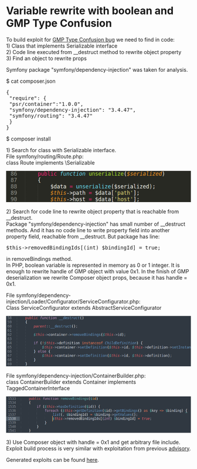 # Variable rewrite with boolean and GMP Type Confusion

To build exploit for [GMP Type Confusion bug](https://github.com/CFandR-github/PHP-binary-bugs/blob/main/GMP_type_conf_unserialize/GMP_type_conf_advisory.md) we need to find in code:\
1\) Class that implements Serializable interface\
2\) Code line executed from \_\_destruct method to rewrite object property\
3\) Find an object to rewrite props

Symfony package "symfony/dependency-injection" was taken for analysis.

$ cat composer.json
<pre>
{
 "require": {
 "psr/container":"1.0.0",
 "symfony/dependency-injection": "3.4.47",
 "symfony/routing": "3.4.47"
 }
}
</pre>

$ composer install

1\) Search for class with Serializable interface.\
File symfony/routing/Route.php:\
class Route implements \\Serializable

![](./images/symfony_rewrite_with_boolean_html_af81d1ef3bf49031.png)

2\) Search for code line to rewrite object property that is reachable from \__destruct.\
Package "symfony/dependency-injection" has small number of \_\_destruct methods. And it has no code line to write property field into another property field, reachable from \_\_destruct. But package has line:
<pre>$this-&gt;removedBindingIds[(int) $bindingId] = true;</pre>
in removeBindings method.\
In PHP, boolean variable is represented in memory as 0 or 1 integer. It is enough to rewrite handle of GMP object with value 0x1. In the finish of GMP deserialization we rewrite Composer object props, because it has handle = 0x1.

File symfony/dependency-injection/Loader/Configurator/ServiceConfigurator.php:\
Class ServiceConfigurator extends AbstractServiceConfigurator

![](./images/symfony_rewrite_with_boolean_html_fd399331273a6587.png)

File symfony/dependency-injection/ContainerBuilder.php:\
class ContainerBuilder extends Container implements TaggedContainerInterface

![](./images/symfony_rewrite_with_boolean_html_cebc0233944efb9a.png)

3\) Use Composer object with handle = 0x1 and get arbitrary file include.\
Exploit build process is very similar with exploitation from previous [advisory](https://github.com/CFandR-github/advisory/blob/main/symfony_process_gmp/symfony_0day_GMP_exploit.md).

Generated exploits can be found [here](https://github.com/CFandR-github/advisory/tree/main/symfony_rewrite_into_bool/generated_poi/).